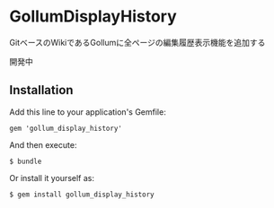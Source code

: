 # GollumDisplayHistory

GitベースのWikiであるGollumに全ページの編集履歴表示機能を追加する

開発中

## Installation

Add this line to your application's Gemfile:

    gem 'gollum_display_history'

And then execute:

    $ bundle

Or install it yourself as:

    $ gem install gollum_display_history
